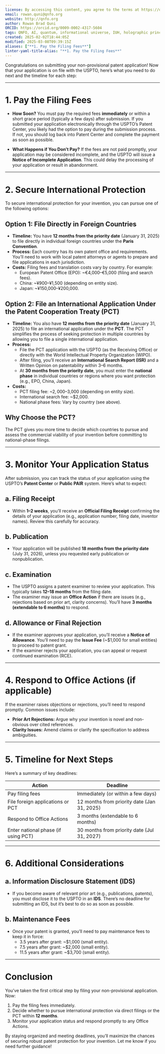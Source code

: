 ```yaml
---
license: By accessing this content, you agree to the terms at https://qnfo.org/LICENSE
email: rowan.quni@qnfo.org
website: http://qnfo.org
author: Rowan Brad Quni
ORCID: https://orcid.org/0009-0002-4317-5604
tags: QNFO, AI, quantum, informational universe, IUH, holographic principle
created: 2025-02-02T18:44:05Z
modified: 2025-03-08T09:39:15Z
aliases: ["**1. Pay the Filing Fees**"]
linter-yaml-title-alias: "**1. Pay the Filing Fees**"
---
```


Congratulations on submitting your non-provisional patent application! Now that your application is on file with the USPTO, here’s what you need to do next and the timeline for each step:

---

# **1. Pay the Filing Fees**

- **How Soon?**
  You must pay the required fees **immediately** or within a short grace period (typically a few days) after submission. If you submitted your application electronically through the USPTO’s Patent Center, you likely had the option to pay during the submission process. If not, you should log back into Patent Center and complete the payment as soon as possible.

- **What Happens if You Don’t Pay?**
  If the fees are not paid promptly, your application may be considered incomplete, and the USPTO will issue a **Notice of Incomplete Application**. This could delay the processing of your application or result in abandonment.

---

# **2. Secure International Protection**

To secure international protection for your invention, you can pursue one of the following options:

## **Option 1: File Directly in Foreign Countries**

- **Timeline:**
  You have **12 months from the priority date** (January 31, 2025) to file directly in individual foreign countries under the **Paris Convention**.
- **Process:**
  Each country has its own patent office and requirements. You’ll need to work with local patent attorneys or agents to prepare and file applications in each jurisdiction.
- **Costs:**
  Filing fees and translation costs vary by country. For example:
  - European Patent Office (EPO): ~€4,000–€5,000 (filing and search fees).
  - China: ~¥900–¥1,500 (depending on entity size).
  - Japan: ~¥150,000–¥200,000.

## **Option 2: File an International Application Under the Patent Cooperation Treaty (PCT)**

- **Timeline:**
  You also have **12 months from the priority date** (January 31, 2025) to file an international application under the **PCT**. The PCT simplifies the process of seeking protection in multiple countries by allowing you to file a single international application.
- **Process:**
  - File the PCT application with the USPTO (as the Receiving Office) or directly with the World Intellectual Property Organization (WIPO).
  - After filing, you’ll receive an **International Search Report (ISR)** and a Written Opinion on patentability within 3–6 months.
  - At **30 months from the priority date**, you must enter the **national phase** in individual countries or regions where you want protection (e.g., EPO, China, Japan).
- **Costs:**
  - PCT filing fee: ~$2,000–$3,000 (depending on entity size).
  - International search fee: ~$2,000.
  - National phase fees: Vary by country (see above).

## **Why Choose the PCT?**

The PCT gives you more time to decide which countries to pursue and assess the commercial viability of your invention before committing to national-phase filings.

---

# **3. Monitor Your Application Status**

After submission, you can track the status of your application using the USPTO’s **Patent Center** or **Public PAIR** system. Here’s what to expect:

## **a. Filing Receipt**

- Within **1–2 weeks**, you’ll receive an **Official Filing Receipt** confirming the details of your application (e.g., application number, filing date, inventor names). Review this carefully for accuracy.

## **b. Publication**

- Your application will be published **18 months from the priority date** (July 31, 2026), unless you requested early publication or nonpublication.

## **c. Examination**

- The USPTO assigns a patent examiner to review your application. This typically takes **12–18 months** from the filing date.
- The examiner may issue an **Office Action** if there are issues (e.g., rejections based on prior art, clarity concerns). You’ll have **3 months (extendable to 6 months)** to respond.

## **d. Allowance or Final Rejection**

- If the examiner approves your application, you’ll receive a **Notice of Allowance**. You’ll need to pay the **Issue Fee** (~$1,000 for small entities) to proceed to patent grant.
- If the examiner rejects your application, you can appeal or request continued examination (RCE).

---

# **4. Respond to Office Actions (if applicable)**

If the examiner raises objections or rejections, you’ll need to respond promptly. Common issues include:
- **Prior Art Rejections:** Argue why your invention is novel and non-obvious over cited references.
- **Clarity Issues:** Amend claims or clarify the specification to address ambiguities.

---

# **5. Timeline for Next Steps**

Here’s a summary of key deadlines:

| **Action**                                | **Deadline**                          |
|-------------------------------------------|---------------------------------------|
| Pay filing fees                           | Immediately (or within a few days)    |
| File foreign applications or PCT          | 12 months from priority date (Jan 31, 2025) |
| Respond to Office Actions                 | 3 months (extendable to 6 months)     |
| Enter national phase (if using PCT)       | 30 months from priority date (Jul 31, 2027) |

---

# **6. Additional Considerations**

## **a. Information Disclosure Statement (IDS)**

- If you become aware of relevant prior art (e.g., publications, patents), you must disclose it to the USPTO in an **IDS**. There’s no deadline for submitting an IDS, but it’s best to do so as soon as possible.

## **b. Maintenance Fees**

- Once your patent is granted, you’ll need to pay maintenance fees to keep it in force:
  - 3.5 years after grant: ~$1,000 (small entity).
  - 7.5 years after grant: ~$2,000 (small entity).
  - 11.5 years after grant: ~$3,700 (small entity).

---

# **Conclusion**

You’ve taken the first critical step by filing your non-provisional application. Now:
1. Pay the filing fees immediately.
2. Decide whether to pursue international protection via direct filings or the PCT within **12 months**.
3. Monitor your application status and respond promptly to any Office Actions.

By staying organized and meeting deadlines, you’ll maximize the chances of securing robust patent protection for your invention. Let me know if you need further guidance!
